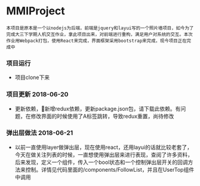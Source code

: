 # MMIProject

 `本项目是原本是一个以nodejs为后端，前端是jquery和layui写的一个照片墙项目，如今为了完成大三下学期人机交互作业，拿此项目出来，对前端进行重构，满足用户对系统的交互。本次作业用Webpack打包，使用React来完成，界面框架采用bootstrap来完成，现今项目正在完成中`



### 项目运行

- 项目clone下来



### 项目更新 2018-06-20
 - 更新依赖，新增redux依赖，更新package.json包，请下载此依赖。有问题，在修改界面的时候使用了A标签跳转，导致redux重置，尚待修改

### 弹出层做法 2018-06-21 
 - 以前一直使用layer做弹出层，现在使用react，还用layui的话就比较老套了，今天在做关注列表的时候，一直想使用弹出层来进行表现，查阅了许多资料，后来发现，定义一个组件，传入一个bool状态和一个控制弹出层开关的回调方法来控制。详情见代码里面的/components/FollowList，并且在UserTop组件中调用